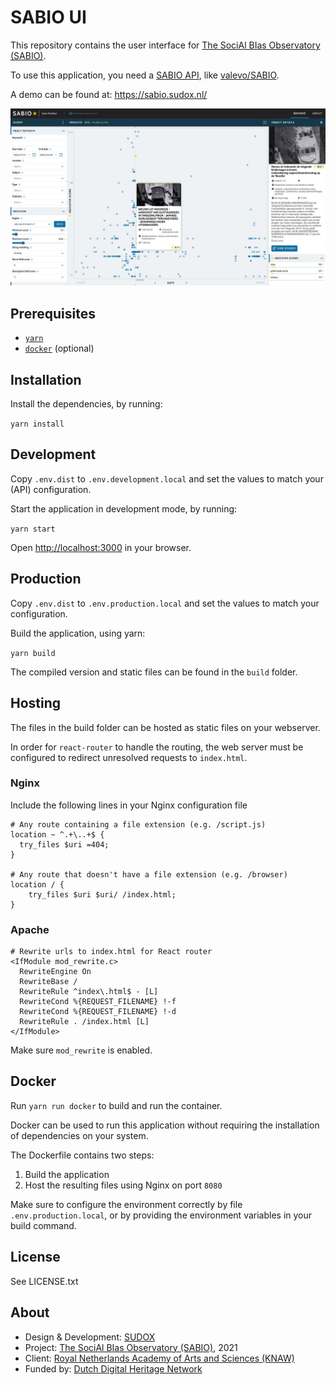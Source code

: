 # SABIO UI

This repository contains the user interface for [The SociAl BIas Observatory (SABIO)](https://www.cultural-ai.nl/projects/post-2-4c8dm).

To use this application, you need a [SABIO API](./public/swagger.yml?raw=true), like [valevo/SABIO](https://github.com/valevo/SABIO).

A demo can be found at: https://sabio.sudox.nl/

![SABIO UI screenshot](./screenshot.jpg?raw=true)

## Prerequisites

- [`yarn`](https://classic.yarnpkg.com/en/)
- [`docker`](https://www.docker.com/) (optional)

## Installation

Install the dependencies, by running:

`yarn install`

## Development

Copy `.env.dist` to `.env.development.local` and set the values to match your (API) configuration.

Start the application in development mode, by running:

`yarn start`

Open [http://localhost:3000](http://localhost:3000) in your browser.

## Production

Copy `.env.dist` to `.env.production.local` and set the values to match your configuration.

Build the application, using yarn:

`yarn build`

The compiled version and static files can be found in the `build` folder.

## Hosting

The files in the build folder can be hosted as static files on your webserver.

In order for `react-router` to handle the routing, the web server must be configured to redirect unresolved requests to `index.html`.

### Nginx

Include the following lines in your Nginx configuration file

```
# Any route containing a file extension (e.g. /script.js)
location ~ ^.+\..+$ {
  try_files $uri =404;
}

# Any route that doesn't have a file extension (e.g. /browser)
location / {
    try_files $uri $uri/ /index.html;
}
```

### Apache

```
# Rewrite urls to index.html for React router
<IfModule mod_rewrite.c>
  RewriteEngine On
  RewriteBase /
  RewriteRule ^index\.html$ - [L]
  RewriteCond %{REQUEST_FILENAME} !-f
  RewriteCond %{REQUEST_FILENAME} !-d
  RewriteRule . /index.html [L]
</IfModule>
```

Make sure `mod_rewrite` is enabled.

## Docker

Run `yarn run docker` to build and run the container.

Docker can be used to run this application without requiring the installation of dependencies on your system.

The Dockerfile contains two steps:

1. Build the application
2. Host the resulting files using Nginx on port `8080`

Make sure to configure the environment correctly by file `.env.production.local`, or by providing the environment variables in your build command.

## License

See LICENSE.txt

## About

- Design & Development: [SUDOX](https://www.sudox.nl)
- Project: [The SociAl BIas Observatory (SABIO)](https://www.cultural-ai.nl/projects/post-2-4c8dm), 2021
- Client: [Royal Netherlands Academy of Arts and Sciences (KNAW)](https://www.knaw.nl/)
- Funded by: [Dutch Digital Heritage Network](https://netwerkdigitaalerfgoed.nl/)
